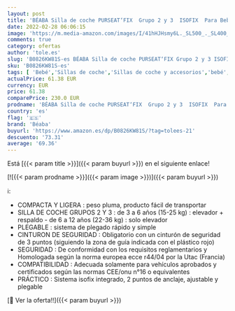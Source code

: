 ```yaml
---
layout: post
title: 'BÉABA Silla de coche PURSEAT‘FIX  Grupo 2 y 3  ISOFIX  Para Bebé y Niño  3/12 años   Compacta y Ligera  4 kg   Máxima Seguridad -Formato equipaje de mano  Norma ECE R44/04  Negro'
date: 2022-02-28 06:06:15
image: 'https://m.media-amazon.com/images/I/41hHJHsmy6L._SL500_._SL400_.jpg'
comments: true
category: ofertas
author: 'tole.es'
slug: 'B0826KW81S-es BÉABA Silla de coche PURSEAT‘FIX Grupo 2 y 3 ISOFIX Para...'
sku: 'B0826KW81S-es'
tags: [ 'Bebé','Sillas de coche','Sillas de coche y accesorios','bebé','béaba','coche','de','isofix','silla', ]
actualPrice: 61.38 EUR
currency: EUR
price: 61.38
comparePrice: 230.0 EUR
prodname: 'BÉABA Silla de coche PURSEAT‘FIX  Grupo 2 y 3  ISOFIX  Para Bebé y Niño  3/12 años   Compacta y Ligera  4 kg   Máxima Seguridad -Formato equipaje de mano  Norma ECE R44/04  Negro'
country: 'es'
flag: '🇪🇸'
brand: 'Béaba'
buyurl: 'https://www.amazon.es/dp/B0826KW81S/?tag=tolees-21'
descuento: '73.31'
average: '69.36'
---
```


Está [{{< param title >}}]({{< param buyurl >}}) en el siguiente enlace!

[![{{< param prodname >}}]({{< param image >}})]({{< param buyurl >}})

ℹ️:

- COMPACTA Y LIGERA : peso pluma, producto fácil de transportar
- SILLA DE COCHE GRUPOS 2 Y 3 : de 3 a 6 años (15-25 kg) : elevador + respaldo - de 6 a 12 años (22-36 kg) : solo elevador
- PLEGABLE : sistema de plegado rápido y simple
- CINTURON DE SEGURIDAD : Obligatorio con un cinturón de seguridad de 3 puntos (siguiendo la zona de guía indicada con el plástico rojo)
- SEGURIDAD : De conformidad con los requisitos reglamentarios y Homologada según la norma europea ecce r44/04 por la Utac (Francia)
- COMPATIBILIDAD : Adecuada solamente para vehículos aprobados y certificados según las normas CEE/onu n°16 o equivalentes
- PRÁCTICO : Sistema isofix integrado, 2 puntos de anclaje, ajustable y plegable

[🛒 Ver la oferta!!]({{< param buyurl >}})
